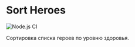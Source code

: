 # Sort Heroes

![Node.js CI](https://github.com/munirazpomir/containers/actions/workflows/node.js.yml/badge.svg)

Сортировка списка героев по уровню здоровья.
